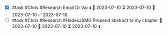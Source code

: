 - [x] #task #Chris #Research Email Dr Vai ⏫ 🛫 2023-07-10 ⏳ 2023-07-10 📅 2023-07-10 ✅ 2023-07-10
- [ ] #task #Chris #Research #HadesJSMG  Prepend abstract to my chapter 📅 2023-07-10 🛫 2023-07-10 ⏳ 2023-07-10 ⏫ 
